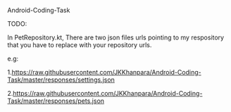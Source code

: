 Android-Coding-Task

TODO:


In PetRepository.kt, There are two json files urls pointing to my respository that you have to replace with your repository urls.

e.g:

1.https://raw.githubusercontent.com/JKKhanpara/Android-Coding-Task/master/responses/settings.json

2.https://raw.githubusercontent.com/JKKhanpara/Android-Coding-Task/master/responses/pets.json
